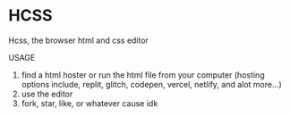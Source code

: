 # HCSS
Hcss, the browser html and css editor

USAGE
1. find a html hoster or run the html file from your computer (hosting options include, replit, glitch, codepen, vercel, netlify, and alot more...)
2. use the editor
3. fork, star, like, or whatever cause idk

